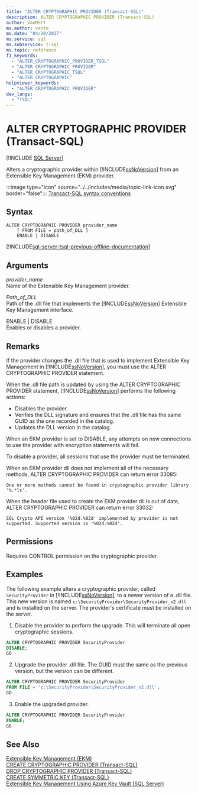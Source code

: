 ```yaml
---
title: "ALTER CRYPTOGRAPHIC PROVIDER (Transact-SQL)"
description: ALTER CRYPTOGRAPHIC PROVIDER (Transact-SQL)
author: VanMSFT
ms.author: vanto
ms.date: "04/20/2017"
ms.service: sql
ms.subservice: t-sql
ms.topic: reference
f1_keywords:
  - "ALTER_CRYPTOGRAPHIC_PROVIDER_TSQL"
  - "ALTER CRYPTOGRAPHIC PROVIDER"
  - "ALTER_CRYPTOGRAPHIC_TSQL"
  - "ALTER CRYPTOGRAPHIC"
helpviewer_keywords:
  - "ALTER CRYPTOGRAPHIC PROVIDER"
dev_langs:
  - "TSQL"
---
```

# ALTER CRYPTOGRAPHIC PROVIDER (Transact-SQL)
[!INCLUDE [SQL Server](../../includes/applies-to-version/sqlserver.md)]

  Alters a cryptographic provider within [!INCLUDE[ssNoVersion](../../includes/ssnoversion-md.md)] from an Extensible Key Management (EKM) provider.  
  
 :::image type="icon" source="../../includes/media/topic-link-icon.svg" border="false"::: [Transact-SQL syntax conventions](../../t-sql/language-elements/transact-sql-syntax-conventions-transact-sql.md)  
  
## Syntax  
  
```syntaxsql  
ALTER CRYPTOGRAPHIC PROVIDER provider_name   
    [ FROM FILE = path_of_DLL ]  
    ENABLE | DISABLE  
```  
  

[!INCLUDE[sql-server-tsql-previous-offline-documentation](../../includes/sql-server-tsql-previous-offline-documentation.md)]

## Arguments
 *provider_name*  
 Name of the Extensible Key Management provider.  
  
 *Path_of_DLL*  
 Path of the .dll file that implements the [!INCLUDE[ssNoVersion](../../includes/ssnoversion-md.md)] Extensible Key Management interface.  
  
 ENABLE | DISABLE  
 Enables or disables a provider.  
  
## Remarks  
 If the provider changes the .dll file that is used to implement Extensible Key Management in [!INCLUDE[ssNoVersion](../../includes/ssnoversion-md.md)], you must use the ALTER CRYPTOGRAPHIC PROVIDER statement.  
  
 When the .dll file path is updated by using the ALTER CRYPTOGRAPHIC PROVIDER statement, [!INCLUDE[ssNoVersion](../../includes/ssnoversion-md.md)] performs the following actions:  
-   Disables the provider.  
-   Verifies the DLL signature and ensures that the .dll file has the same GUID as the one recorded in the catalog.  
-   Updates the DLL version in the catalog.  
  

When an EKM provider is set to DISABLE, any attempts on new connections to use the provider with encryption statements will fail.  
  
To disable a provider, all sessions that use the provider must be terminated.  
  
When an EKM provider dll does not implement all of the necessary methods, ALTER CRYPTOGRAPHIC PROVIDER can return error 33085:  
  
 `One or more methods cannot be found in cryptographic provider library '%.*ls'.`  
  
When the header file used to create the EKM provider dll is out of date, ALTER CRYPTOGRAPHIC PROVIDER can return error 33032:  
  
 `SQL Crypto API version '%02d.%02d' implemented by provider is not supported. Supported version is '%02d.%02d'.`  
  
## Permissions  
 Requires CONTROL permission on the cryptographic provider.  
  
## Examples  
 The following example alters a cryptographic provider, called `SecurityProvider` in [!INCLUDE[ssNoVersion](../../includes/ssnoversion-md.md)], to a newer version of a .dll file. This new version is named `c:\SecurityProvider\SecurityProvider_v2.dll` and is installed on the server. The provider's certificate must be installed on the server.  
  
1. Disable the provider to perform the upgrade. This will terminate all open cryptographic sessions.  
```sql  
ALTER CRYPTOGRAPHIC PROVIDER SecurityProvider   
DISABLE;  
GO  
```  

2. Upgrade the provider .dll file. The GUID must the same as the previous version, but the version can be different.  
```sql  
ALTER CRYPTOGRAPHIC PROVIDER SecurityProvider  
FROM FILE = 'c:\SecurityProvider\SecurityProvider_v2.dll';  
GO  
```  

3. Enable the upgraded provider.   
```sql  
ALTER CRYPTOGRAPHIC PROVIDER SecurityProvider   
ENABLE;  
GO  
```  
  
## See Also  
 [Extensible Key Management &#40;EKM&#41;](../../relational-databases/security/encryption/extensible-key-management-ekm.md)   
 [CREATE CRYPTOGRAPHIC PROVIDER &#40;Transact-SQL&#41;](../../t-sql/statements/create-cryptographic-provider-transact-sql.md)   
 [DROP CRYPTOGRAPHIC PROVIDER &#40;Transact-SQL&#41;](../../t-sql/statements/drop-cryptographic-provider-transact-sql.md)   
 [CREATE SYMMETRIC KEY &#40;Transact-SQL&#41;](../../t-sql/statements/create-symmetric-key-transact-sql.md)   
 [Extensible Key Management Using Azure Key Vault &#40;SQL Server&#41;](../../relational-databases/security/encryption/extensible-key-management-using-azure-key-vault-sql-server.md)  
  
  
